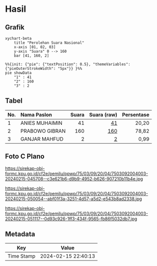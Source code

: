 # Hasil

## Grafik

```mermaid
xychart-beta
    title "Perolehan Suara Nasional"
    x-axis [01, 02, 03]
    y-axis "Suara" 0 --> 160
    bar [41, 160, 2]
```

```mermaid
%%{init: {"pie": {"textPosition": 0.5}, "themeVariables": {"pieOuterStrokeWidth": "5px"}} }%%
pie showData
    "1" : 41
    "2" : 160
    "3" : 2
```

## Tabel

| No. | Nama Paslon    | Suara | Suara (raw) | Persentase |
|:--- |:-------------- | -----:| -----------:| ----------:|
| 1   | ANIES MUHAIMIN | 41    | [41][p-1]   | 20,20      |
| 2   | PRABOWO GIBRAN | 160   | [160][p-2]  | 78,82      |
| 3   | GANJAR MAHFUD  | 2     | [2][p-3]    | 0,99       |


[p-1]: https://github.com/gigit-pemilu/pemilu-2024/blob/main/pilpres/hitung-suara/sub/75-gorontalo/sub/03-bone-bolango/sub/09-bone/sub/2004-bilonlantunga/sub/003-tps/sub/paslon-1.txt
[p-2]: https://github.com/gigit-pemilu/pemilu-2024/blob/main/pilpres/hitung-suara/sub/75-gorontalo/sub/03-bone-bolango/sub/09-bone/sub/2004-bilonlantunga/sub/003-tps/sub/paslon-2.txt
[p-3]: https://github.com/gigit-pemilu/pemilu-2024/blob/main/pilpres/hitung-suara/sub/75-gorontalo/sub/03-bone-bolango/sub/09-bone/sub/2004-bilonlantunga/sub/003-tps/sub/paslon-3.txt

## Foto C Plano

https://sirekap-obj-formc.kpu.go.id/cf2e/pemilu/ppwp/75/03/09/20/04/7503092004003-20240215-045708--c3e621b6-d9b9-4952-b626-907210b11b4e.jpg

https://sirekap-obj-formc.kpu.go.id/cf2e/pemilu/ppwp/75/03/09/20/04/7503092004003-20240215-050054--abf01f3a-3251-4d57-a5d2-e543b8ad2338.jpg

https://sirekap-obj-formc.kpu.go.id/cf2e/pemilu/ppwp/75/03/09/20/04/7503092004003-20240215-051117--0d93c926-1ff3-434f-9565-fb86f5032db7.jpg


## Metadata

| Key        | Value               |
| ---------- | ------------------- |
| Time Stamp | 2024-02-15 22:40:13 |



